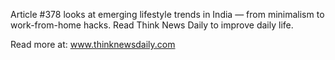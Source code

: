 Article #378 looks at emerging lifestyle trends in India — from minimalism to work-from-home hacks. Read Think News Daily to improve daily life.

Read more at: www.thinknewsdaily.com